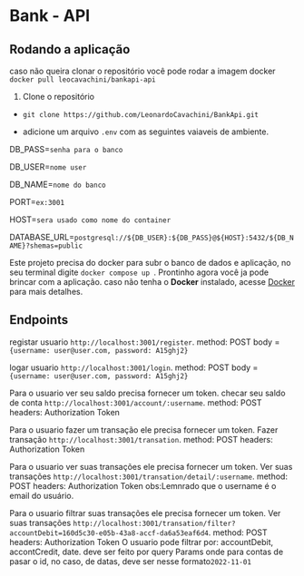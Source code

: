 # Bank - API

## Rodando a aplicação

caso não queira clonar o repositório você pode rodar a imagem docker `docker pull leocavachini/bankapi-api`

1. Clone o repositório

- `git clone https://github.com/LeonardoCavachini/BankApi.git`

- adicione um arquivo `.env` com as seguintes vaiaveis de ambiente.

DB_PASS=`senha para o banco`

DB_USER=`nome user`

DB_NAME=`nome do banco`

PORT=`ex:3001`

HOST=`sera usado como nome do container`

DATABASE_URL=`postgresql://${DB_USER}:${DB_PASS}@${HOST}:5432/${DB_NAME}?shemas=public`

Este projeto precisa do docker para subr o banco de dados e aplicação, no seu terminal digite `docker compose up `.
Prontinho agora você ja pode brincar com a aplicação.
caso não tenha o **Docker** instalado, acesse [Docker](https://www.docker.com/) para mais detalhes.

## Endpoints

registar usuario `http://localhost:3001/register`.
method: POST
body = `{username: user@user.com, password: A15ghj2}`


logar usuario `http://localhost:3001/login`.
method: POST
body = `{username: user@user.com, password: A15ghj2}`

Para o usuario ver seu saldo precisa fornecer um token.
checar seu saldo de conta `http://localhost:3001/account/:username`.
method: POST
headers: Authorization Token


Para o usuario fazer um transação ele precisa fornecer um token.
Fazer transação `http://localhost:3001/transation`.
method: POST
headers: Authorization Token

Para o usuario ver suas transações ele precisa fornecer um token.
Ver suas transações `http://localhost:3001/transation/detail/:username`.
method: POST
headers: Authorization Token
obs:Lemnrado que o username é o email do usuário.

Para o usuario filtrar suas transações ele precisa fornecer um token.
Ver suas transações `http://localhost:3001/transation/filter?accountDebit=160d5c30-e05b-43a8-accf-da6a53eaf6d4`.
method: POST
headers: Authorization Token
O usuario pode filtrar por: accountDebit, accontCredit, date.
deve ser feito por query Params onde para contas de pasar o id, no caso, de datas, deve ser nesse formato`2022-11-01`
